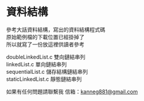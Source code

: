 # 資料結構

參考大話資料結構，寫出的資料結構程式碼  
原始範例檔的下載位置已經掛掉了  
所以就寫了一份放這裡供讀者參考

doubleLinkedList.c 雙向鏈結串列  
linkedList.c 單向鏈結串列  
sequentialList.c 儲存結構鏈結串列  
staticLinkedList.c 靜態鏈結串列  

如果有任何問題請聯繫我
信箱：kanneg881@gmail.com
